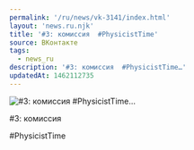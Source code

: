 ```yaml
---
permalink: '/ru/news/vk-3141/index.html'
layout: 'news.ru.njk'
title: '#3: комиссия  #PhysicistTime'
source: ВКонтакте
tags:
  - news_ru
description: '#3: комиссия  #PhysicistTime…'
updatedAt: 1462112735
---
```

![#3: комиссия  #PhysicistTime…](https://sun9-13.userapi.com/impf/c631422/v631422484/32f05/iS6KEECr38A.jpg?size=720x1080&quality=96&sign=2322c76c508b89ccec1b1fa0a8c5d858&c_uniq_tag=qle4_oVI3odQDMTZ1PexLNKaBY1O6UtYKwf_1zflGao&type=album)

#3: комиссия

#PhysicistTime
